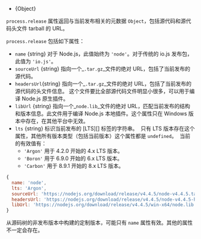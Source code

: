 <!-- YAML
added: v3.0.0
changes:
  - version: v4.2.0
    pr-url: https://github.com/nodejs/node/pull/3212
    description: The `lts` property is now supported.
-->

* {Object}

`process.release` 属性返回与当前发布相关的元数据 `Object`，包括源代码和源代码头文件 tarball 的 URL。

`process.release` 包括如下属性：

* `name` {string} 对于 Node.js，此值始终为 `'node'`。对于传统的 io.js 发布包，此值为 `'io.js'`。
* `sourceUrl` {string} 指向一个_`.tar.gz`_文件的绝对 URL，包括了当前发布的源代码。
* `headersUrl`{string} 指向一个_`.tar.gz`_文件的绝对 URL，包括了当前发布的源代码的头文件信息。
  这个文件要比全部源代码文件明显小很多，可以用于编译 Node.js 原生插件。
* `libUrl` {string} 指向一个_`node.lib`_文件的绝对 URL，匹配当前发布的结构和版本信息。此文件用于编译 Node.js 本地插件。这个属性只在 Windows 版本中存在，在其他平台中无效。
* `lts` {string} 标识当前发布的 [LTS][] 标签的字符串。
  只有 LTS 版本存在这个属性，其他所有版本类型（包括当前版本）这个属性都是 `undefined`。
  当前的有效值有：
  - `'Argon'` 用于 4.2.0 开始的 4.x LTS 版本。
  - `'Boron'` 用于 6.9.0 开始的 6.x LTS 版本。
  - `'Carbon'` 用于 8.9.1 开始的 8.x LTS 版本。

<!-- eslint-skip -->
```js
{
  name: 'node',
  lts: 'Argon',
  sourceUrl: 'https://nodejs.org/download/release/v4.4.5/node-v4.4.5.tar.gz',
  headersUrl: 'https://nodejs.org/download/release/v4.4.5/node-v4.4.5-headers.tar.gz',
  libUrl: 'https://nodejs.org/download/release/v4.4.5/win-x64/node.lib'
}
```

从源码树的非发布版本中构建的定制版本，可能只有 `name` 属性有效。其他的属性不一定会存在。

